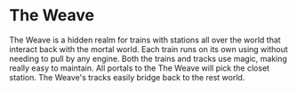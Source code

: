 # The Weave

The Weave is a hidden realm for trains with stations all over the world that interact back with the mortal world. Each train runs on its own using without needing to pull by any engine. Both the trains and tracks use magic, making really easy to maintain. All portals to the The Weave will pick the closet station. The Weave's tracks easily bridge back to the rest world.

<!-- ## Trivia

- With the exception of The Infinity, The Weave was actually an idea created by AI Dungeon itself. -->